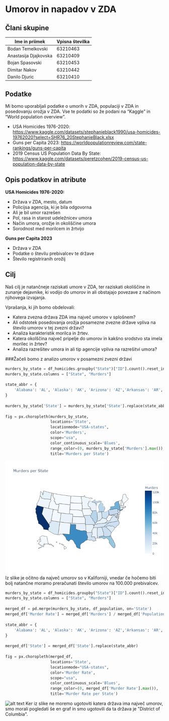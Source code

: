 # Umorov in napadov v ZDA
## Člani skupine

| Ime in priimek | Vpisna številka |
| -------------- | --------------- |
| Bodan Temelkovski | 63210463 |
| Anastasija Djajkovska | 63210409 |
| Bojan Spasovski | 63210453 |
| Dimitar Nakov  | 63210442 |
| Danilo Djuric | 63210410 |

## Podatke
Mi bomo uporabljali podatke o umorih v ZDA, populaciji v ZDA in posedovanju orožja v ZDA. Vse te podatki so že podani na “Kaggle” in “World population overview”.
- USA Homicides 1976-2020: https://www.kaggle.com/datasets/stephanieblack1990/usa-homicides-19762020?select=SHR76_20StephanieBlack.xlsx
- Guns per Capita 2023: https://worldpopulationreview.com/state-rankings/guns-per-capita
- 2019 Census US Population Data By State: https://www.kaggle.com/datasets/peretzcohen/2019-census-us-population-data-by-state

## Opis podatkov in atribute

**USA Homicides 1976-2020:**
- Država v ZDA, mesto, datum
- Policijsa agencija, ki je bila odgovorna
- Ali je bil umor razrešen
- Pol, rasa in starost udeležnicev umora
- Način umora, orožje in okoliščine umora
- Sorodnost med morilcem in žrtvijo

**Guns per Capita 2023**
- Država v ZDA
- Podatke o številu prebivalcev te države
- Število registriranih orožij

## Cilj
Naš cilj je natančneje raziskati umore v ZDA, ter raziskati okoliščine in zunanje dejavnike, ki vodijo do umorov in ali obstajajo povezave z načinom njihovega izvajanja.

Vprašanja, ki jih bomo obdelovali:
- Katera zvezna država ZDA ima največ umorov v splošnem?
- Ali odstotek posedovanja orožja posamezne zvezne države vpliva na število umorov v tej zvezni državi?
- Analiza karakteristik morilca in žrtev.
- Katera okolščina največ pripelje do umorov in kakšno srodstvo sta imela morilec in žrtev?
- Analiza razrešitev umora in ali tip agencije vpliva na razrešitvi umora?

###Žačeli bomo z analizo umorov v posamezni zvezni državi
```python
murders_by_state = df_homicides.groupby("State")["ID"].count().reset_index()
murders_by_state.columns = ["State", "Murders"]

state_abbr = {
    'Alabama': 'AL', 'Alaska': 'AK', 'Arizona': 'AZ','Arkansas': 'AR','California': 'CA','Colorado': 'CO','Connecticut': 'CT','Delaware': 'DE','Florida': 'FL','Georgia': 'GA','Hawaii': 'HI','Idaho': 'ID', 'Illinois': 'IL','Indiana': 'IN','Iowa': 'IA','Kansas': 'KS','Kentucky': 'KY','Louisiana': 'LA','Maine': 'ME','Maryland': 'MD','Massachusetts': 'MA','Michigan': 'MI','Minnesota': 'MN','Mississippi': 'MS','Missouri': 'MO','Montana': 'MT','Nebraska': 'NE','Nevada': 'NV','New Hampshire': 'NH','New Jersey': 'NJ','New Mexico': 'NM','New York': 'NY','North Carolina': 'NC','North Dakota': 'ND','Ohio': 'OH','Oklahoma': 'OK','Oregon': 'OR','Pennsylvania': 'PA','Rhodes Island': 'RI','South Carolina': 'SC','South Dakota': 'SD','Tennessee': 'TN','Texas': 'TX','Utah': 'UT','Vermont': 'VT','Virginia': 'VA','Washington': 'WA','West Virginia': 'WV','Wisconsin': 'WI', 'Wyoming': 'WY', 'District of Columbia': 'DC'
}

murders_by_state['State'] = murders_by_state['State'].replace(state_abbr)

fig = px.choropleth(murders_by_state, 
                    locations='State', 
                    locationmode="USA-states", 
                    color='Murders',
                    scope="usa",
                    color_continuous_scale='Blues',
                    range_color=(0, murders_by_state['Murders'].max()),
                    title='Murders per State')
```
![alt text](./map_bez_na_glava_zitel.png)
Iz slike je očitno da največ umorov so v Kaliforniji, vnedar če hočemo biti bolj natančne moramo preračunati število umorov na 100.000 prebivalcev.
```python
murders_by_state = df_homicides.groupby("State")["ID"].count().reset_index()
murders_by_state.columns = ["State", "Murders"]

merged_df = pd.merge(murders_by_state, df_population, on='State')
merged_df['Murder Rate'] = merged_df['Murders'] / merged_df['Population'] * 100000

state_abbr = {
    'Alabama': 'AL', 'Alaska': 'AK', 'Arizona': 'AZ','Arkansas': 'AR','California': 'CA','Colorado': 'CO','Connecticut': 'CT','Delaware': 'DE','Florida': 'FL','Georgia': 'GA','Hawaii': 'HI','Idaho': 'ID', 'Illinois': 'IL','Indiana': 'IN','Iowa': 'IA','Kansas': 'KS','Kentucky': 'KY','Louisiana': 'LA','Maine': 'ME','Maryland': 'MD','Massachusetts': 'MA','Michigan': 'MI','Minnesota': 'MN','Mississippi': 'MS','Missouri': 'MO','Montana': 'MT','Nebraska': 'NE','Nevada': 'NV','New Hampshire': 'NH','New Jersey': 'NJ','New Mexico': 'NM','New York': 'NY','North Carolina': 'NC','North Dakota': 'ND','Ohio': 'OH','Oklahoma': 'OK','Oregon': 'OR','Pennsylvania': 'PA','Rhodes Island': 'RI','South Carolina': 'SC','South Dakota': 'SD','Tennessee': 'TN','Texas': 'TX','Utah': 'UT','Vermont': 'VT','Virginia': 'VA','Washington': 'WA','West Virginia': 'WV','Wisconsin': 'WI', 'Wyoming': 'WY', 'District of Columbia': 'DC'
}

merged_df['State'] = merged_df['State'].replace(state_abbr)

fig = px.choropleth(merged_df, 
                    locations='State', 
                    locationmode="USA-states", 
                    color='Murder Rate',
                    scope="usa",
                    color_continuous_scale='Blues',
                    range_color=(0, merged_df['Murder Rate'].max()),
                    title='Murder Rate per State')
```
![alt text](./map_na_glava_zitel.png.png)
Ker iz slike ne moremo ugotoviti katera država ima največ umorov, smo morali pogledati še en graf in smo ugotovili da ta država je "District of Columbia".
##
